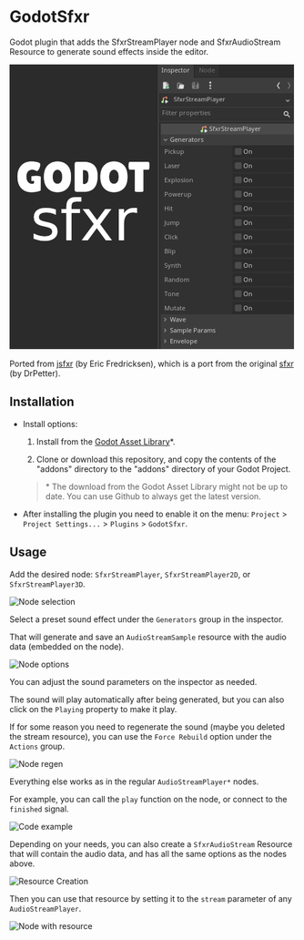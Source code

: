 # GodotSfxr

Godot plugin that adds the SfxrStreamPlayer node and SfxrAudioStream Resource to generate sound effects inside the editor.

![SfxrStreamPlayer Node](images/icon_big.png)

Ported from [jsfxr](https://sfxr.me/) (by Eric Fredricksen), which is a port from the original [sfxr](https://www.drpetter.se/project_sfxr.html) (by DrPetter).

## Installation

- Install options:

  1. Install from the [Godot Asset Library](https://godotengine.org/asset-library/asset/1195)*.

  2. Clone or download this repository, and copy the contents of the "addons" directory to the "addons" directory of your Godot Project.

  > \* The download from the Godot Asset Library might not be up to date. You can use Github to always get the latest version.

- After installing the plugin you need to enable it on the menu: ``Project`` > ``Project Settings...`` > ``Plugins`` > ``GodotSfxr``.

## Usage

Add the desired node: ``SfxrStreamPlayer``, ``SfxrStreamPlayer2D``, or ``SfxrStreamPlayer3D``.

![Node selection](https://user-images.githubusercontent.com/8657959/156293234-b7273f72-ce67-4f6c-94c9-2d8739361d45.png)

Select a preset sound effect under the ``Generators`` group in the inspector.

That will generate and save an ``AudioStreamSample`` resource with the audio data (embedded on the node).

![Node options](https://user-images.githubusercontent.com/8657959/152902343-408276c1-dc8a-49d1-bdd6-e6de5fd4138d.png)

You can adjust the sound parameters on the inspector as needed.

The sound will play automatically after being generated, but you can also click on the ``Playing`` property to make it play.

If for some reason you need to regenerate the sound (maybe you deleted the stream resource), you can use the ``Force Rebuild`` option under the ``Actions`` group.

![Node regen](https://user-images.githubusercontent.com/8657959/152902707-267a9be9-02a9-43b7-8f9b-73641474c8b3.png)

Everything else works as in the regular ``AudioStreamPlayer*`` nodes.

For example, you can call the ``play`` function on the node, or connect to the ``finished`` signal.

![Code example](https://user-images.githubusercontent.com/8657959/152903349-cb60ba13-e2b3-456f-b741-61550a78dde4.png)

Depending on your needs, you can also create a ``SfxrAudioStream`` Resource that will contain the audio data, and has all the same options as the nodes above.

![Resource Creation](https://github.com/tomeyro/godot-sfxr/assets/8657959/3e80511d-0895-4dc6-a781-71c6e9374190)

Then you can use that resource by setting it to the ``stream`` parameter of any ``AudioStreamPlayer``.

![Node with resource](https://github.com/tomeyro/godot-sfxr/assets/8657959/5877916e-20e9-47ef-b805-fb10948faaa6)
